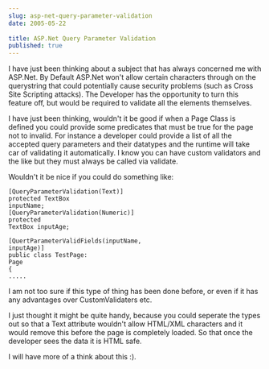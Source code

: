 ```yaml
---
slug: asp-net-query-parameter-validation
date: 2005-05-22
 
title: ASP.Net Query Parameter Validation
published: true
---
```

I have just been thinking about a subject that has always concerned me with ASP.Net.  By Default ASP.Net won't allow certain characters through on the querystring that could potentially cause security problems (such as Cross Site Scripting attacks).  The Developer has the opportunity to turn this feature off, but would be required to validate all the elements themselves.<p />I have just been thinking, wouldn't it be good if when a Page Class is defined you could provide some predicates that must be true for the page not to invalid.  For instance a developer could provide a list of all the accepted query parameters and their datatypes and the runtime will take car of validating it automatically.  I know you can have custom validators and the like but they must always be called via validate.<p />Wouldn't it be nice if you could do something like:<p /><code>[QueryParameterValidation(Text)]<br />protected TextBox inputName;<br />[QueryParameterValidation(Numeric)]<br />protected TextBox inputAge;<br /><br />[QuertParameterValidFields(inputName, inputAge)]<br />public class TestPage: Page<br />{<br />.....<br /></code><p />I am not too sure if this type of thing has been done before, or even if it has any advantages over CustomValidaters etc.<p />I just thought it might be quite handy, because you could seperate the types out so that a Text attribute wouldn't allow HTML/XML characters and it would remove this before the page is completely loaded.  So that once the developer sees the data it is HTML safe.<p />I will have more of a think about this :).<br /><div class="blogger-post-footer"><img class="posterous_download_image" src="https://blogger.googleusercontent.com/tracker/8109338-111678809704802315?l=www.kinlan.co.uk%2Findex.html" height="1" alt="" width="1" /></div>

